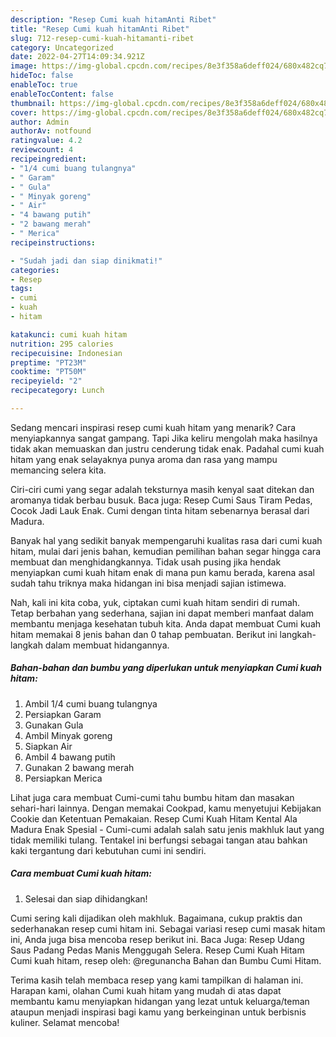 ```yaml
---
description: "Resep Cumi kuah hitamAnti Ribet"
title: "Resep Cumi kuah hitamAnti Ribet"
slug: 712-resep-cumi-kuah-hitamanti-ribet
category: Uncategorized
date: 2022-04-27T14:09:34.921Z
image: https://img-global.cpcdn.com/recipes/8e3f358a6deff024/680x482cq70/cumi-kuah-hitam-foto-resep-utama.jpg
hideToc: false
enableToc: true
enableTocContent: false
thumbnail: https://img-global.cpcdn.com/recipes/8e3f358a6deff024/680x482cq70/cumi-kuah-hitam-foto-resep-utama.jpg
cover: https://img-global.cpcdn.com/recipes/8e3f358a6deff024/680x482cq70/cumi-kuah-hitam-foto-resep-utama.jpg
author: Admin
authorAv: notfound
ratingvalue: 4.2
reviewcount: 4
recipeingredient:
- "1/4 cumi buang tulangnya"
- " Garam"
- " Gula"
- " Minyak goreng"
- " Air"
- "4 bawang putih"
- "2 bawang merah"
- " Merica"
recipeinstructions:

- "Sudah jadi dan siap dinikmati!"
categories:
- Resep
tags:
- cumi
- kuah
- hitam

katakunci: cumi kuah hitam 
nutrition: 295 calories
recipecuisine: Indonesian
preptime: "PT23M"
cooktime: "PT50M"
recipeyield: "2"
recipecategory: Lunch

---
```



Sedang mencari inspirasi resep cumi kuah hitam yang menarik? Cara menyiapkannya sangat gampang. Tapi Jika keliru mengolah maka hasilnya tidak akan memuaskan dan justru cenderung tidak enak. Padahal cumi kuah hitam yang enak selayaknya punya aroma dan rasa yang mampu memancing selera kita.


Ciri-ciri cumi yang segar adalah teksturnya masih kenyal saat ditekan dan aromanya tidak berbau busuk. Baca juga: Resep Cumi Saus Tiram Pedas, Cocok Jadi Lauk Enak. Cumi dengan tinta hitam sebenarnya berasal dari Madura.

Banyak hal yang sedikit banyak mempengaruhi kualitas rasa dari cumi kuah hitam, mulai dari jenis bahan, kemudian pemilihan bahan segar hingga cara membuat dan menghidangkannya. Tidak usah pusing jika hendak menyiapkan cumi kuah hitam enak di mana pun kamu berada, karena asal sudah tahu triknya maka hidangan ini bisa menjadi sajian istimewa.


Nah, kali ini kita coba, yuk, ciptakan cumi kuah hitam sendiri di rumah. Tetap berbahan yang sederhana, sajian ini dapat memberi manfaat dalam membantu menjaga kesehatan tubuh kita. Anda dapat membuat Cumi kuah hitam memakai 8 jenis bahan dan 0 tahap pembuatan. Berikut ini langkah-langkah dalam membuat hidangannya.

<!--inarticleads1-->

##### Bahan-bahan dan bumbu yang diperlukan untuk menyiapkan Cumi kuah hitam:

1. Ambil 1/4 cumi buang tulangnya
1. Persiapkan  Garam
1. Gunakan  Gula
1. Ambil  Minyak goreng
1. Siapkan  Air
1. Ambil 4 bawang putih
1. Gunakan 2 bawang merah
1. Persiapkan  Merica


Lihat juga cara membuat Cumi-cumi tahu bumbu hitam dan masakan sehari-hari lainnya. Dengan memakai Cookpad, kamu menyetujui Kebijakan Cookie dan Ketentuan Pemakaian. Resep Cumi Kuah Hitam Kental Ala Madura Enak Spesial - Cumi-cumi adalah salah satu jenis makhluk laut yang tidak memiliki tulang. Tentakel ini berfungsi sebagai tangan atau bahkan kaki tergantung dari kebutuhan cumi ini sendiri. 

<!--inarticleads2-->

##### Cara membuat Cumi kuah hitam:


1. Selesai dan siap dihidangkan!

Cumi sering kali dijadikan oleh makhluk. Bagaimana, cukup praktis dan sederhanakan resep cumi hitam ini. Sebagai variasi resep cumi masak hitam ini, Anda juga bisa mencoba resep berikut ini. Baca Juga: Resep Udang Saus Padang Pedas Manis Menggugah Selera. Resep Cumi Kuah Hitam Cumi kuah hitam, resep oleh: @regunancha Bahan dan Bumbu Cumi Hitam. 

Terima kasih telah membaca resep yang kami tampilkan di halaman ini. Harapan kami, olahan Cumi kuah hitam yang mudah di atas dapat membantu kamu menyiapkan hidangan yang lezat untuk keluarga/teman ataupun menjadi inspirasi bagi kamu yang berkeinginan untuk berbisnis kuliner. Selamat mencoba!
